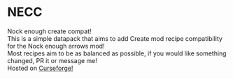 # NECC
Nock enough create compat!  
This is a simple datapack that aims to add Create mod recipe compatibility for the Nock enough arrows mod!  
Most recipes aim to be as balanced as possible, if you would like something changed, PR it or message me!  
Hosted on [Curseforge!](https://www.curseforge.com/minecraft/texture-packs/nock-enough-create-compat "NECC on Curseforge")
